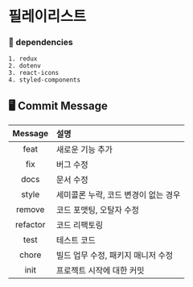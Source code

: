 # 필레이리스트

### 🎵 dependencies
	1. redux
	2. dotenv
	3. react-icons
	4. styled-components

## 🖥️ Commit  Message  

<div align="center"> 

|Message|설명|
|:---:|:---|
|feat|새로운 기능 추가|
|fix|버그 수정|
|docs|문서 수정|
|style|세미콜론 누락, 코드 변경이 없는 경우|
|remove|코드 포맷팅, 오탈자 수정|
|refactor|코드 리팩토링|
|test|테스트 코드|
|chore |빌드 업무 수정, 패키지 매니저 수정|
|init |프로젝트 시작에 대한 커밋|
</div>
